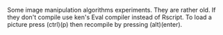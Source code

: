 Some image manipulation algorithms experiments. They are rather old. If they don't compile use ken's Eval compiler instead of Rscript.
To load a picture press (ctrl)(p) then recompile by pressing (alt)(enter).
